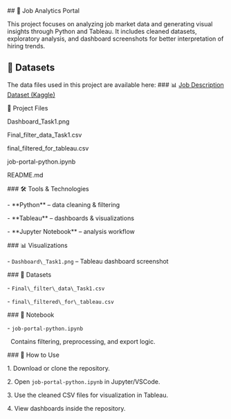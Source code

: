\## 📌 Job Analytics Portal



This project focuses on analyzing job market data and generating visual insights through Python and Tableau. It includes cleaned datasets, exploratory analysis, and dashboard screenshots for better interpretation of hiring trends.


## 📁 Datasets

The data files used in this project are available here:
\###
📊  [Job Description Dataset (Kaggle)](https://kaggle.com/datasets/ravindrasinghrana/job-description-dataset?select=job_descriptions.csv)  



 📁 Project Files



Dashboard\_Task1.png

Final\_filter\_data\_Task1.csv

final\_filtered\_for\_tableau.csv

job-portal-python.ipynb

README.md





\### 🛠️ Tools \& Technologies

\- \*\*Python\*\* – data cleaning \& filtering  

\- \*\*Tableau\*\* – dashboards \& visualizations  

\- \*\*Jupyter Notebook\*\* – analysis workflow



\### 📊 Visualizations

\- `Dashboard\_Task1.png` – Tableau dashboard screenshot



\### 📂 Datasets

\- `Final\_filter\_data\_Task1.csv`  

\- `final\_filtered\_for\_tableau.csv`



\### 📓 Notebook

\- `job-portal-python.ipynb`  

&nbsp; Contains filtering, preprocessing, and export logic.



\### 🚀 How to Use

1\. Download or clone the repository.

2\. Open `job-portal-python.ipynb` in Jupyter/VSCode.

3\. Use the cleaned CSV files for visualization in Tableau.

4\. View dashboards inside the repository.



